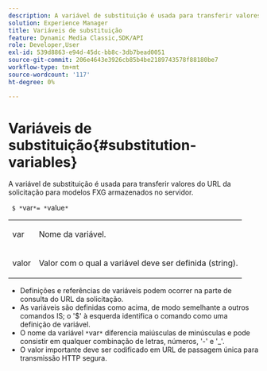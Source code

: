 ```yaml
---
description: A variável de substituição é usada para transferir valores do URL da solicitação para modelos FXG armazenados no servidor.
solution: Experience Manager
title: Variáveis de substituição
feature: Dynamic Media Classic,SDK/API
role: Developer,User
exl-id: 539d8863-e94d-45dc-bb8c-3db7bead0051
source-git-commit: 206e4643e3926cb85b4be2189743578f88180be7
workflow-type: tm+mt
source-wordcount: '117'
ht-degree: 0%

---
```


# Variáveis de substituição{#substitution-variables}

A variável de substituição é usada para transferir valores do URL da solicitação para modelos FXG armazenados no servidor.

` $ *`var`*= *`value`*`

<table id="simpletable_76B381800C0D411F87CD551FC30B0579"> 
 <tr class="strow"> 
  <td class="stentry"> <p> <span class="codeph"> <span class="varname"> var </span> </span> </p> </td> 
  <td class="stentry"> <p>Nome da variável. </p> </td> 
 </tr> 
 <tr class="strow"> 
  <td class="stentry"> <p> <span class="codeph"> <span class="varname"> valor </span> </span> </p> </td> 
  <td class="stentry"> <p>Valor com o qual a variável deve ser definida (string). </p> </td> 
 </tr> 
</table>

* Definições e referências de variáveis podem ocorrer na parte de consulta do URL da solicitação.
* As variáveis são definidas como acima, de modo semelhante a outros comandos IS; o &#39;$&#39; à esquerda identifica o comando como uma definição de variável.
* O nome da variável `*`var`*` diferencia maiúsculas de minúsculas e pode consistir em qualquer combinação de letras, números, &#39;-&#39; e &#39;_&#39;.
* O valor importante deve ser codificado em URL de passagem única para transmissão HTTP segura.
